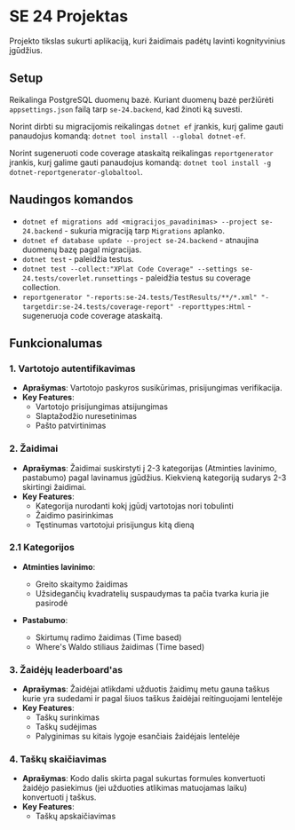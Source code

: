 # SE 24 Projektas

Projekto tikslas sukurti aplikaciją, kuri žaidimais padėtų lavinti kognityvinius įgūdžius.

## Setup

Reikalinga PostgreSQL duomenų bazė. Kuriant duomenų bazė peržiūrėti `appsettings.json` failą tarp `se-24.backend`, kad žinoti ką suvesti.

Norint dirbti su migracijomis reikalingas `dotnet ef` įrankis, kurį galime gauti panaudojus komandą: `dotnet tool install --global dotnet-ef`.

Norint sugeneruoti code coverage ataskaitą reikalingas `reportgenerator` įrankis, kurį galime gauti panaudojus komandą: `dotnet tool install -g dotnet-reportgenerator-globaltool`.

## Naudingos komandos

- `dotnet ef migrations add <migracijos_pavadinimas> --project se-24.backend` - sukuria migraciją tarp `Migrations` aplanko.
- `dotnet ef database update --project se-24.backend` - atnaujina duomenų bazę pagal migracijas.
- `dotnet test` - paleidžia testus.
- `dotnet test --collect:"XPlat Code Coverage" --settings se-24.tests/coverlet.runsettings` - paleidžia testus su coverage collection.
- `reportgenerator "-reports:se-24.tests/TestResults/**/*.xml" "-targetdir:se-24.tests/coverage-report" -reporttypes:Html` - sugeneruoja code coverage ataskaitą.

## Funkcionalumas

### 1. **Vartotojo autentifikavimas**
   - **Aprašymas**: Vartotojo paskyros susikūrimas, prisijungimas verifikacija.
   - **Key Features**:
     - Vartotojo prisijungimas atsijungimas
     - Slaptažodžio nuresetinimas
     - Pašto patvirtinimas


### 2. **Žaidimai**
   - **Aprašymas**: Žaidimai suskirstyti į 2-3 kategorijas (Atminties lavinimo, pastabumo) pagal lavinamus įgūdžius. Kiekvieną kategoriją sudarys 2-3 skirtingi žaidimai.
   - **Key Features**:
     - Kategorija nurodanti kokį įgūdį vartotojas nori tobulinti
     - Žaidimo pasirinkimas
     - Tęstinumas vartotojui prisijungus kitą dieną

### 2.1 **Kategorijos**
   - **Atminties lavinimo**:
     - Greito skaitymo žaidimas
     - Užsidegančių kvadratelių suspaudymas ta pačia tvarka kuria jie pasirodė
     
   - **Pastabumo**:
     - Skirtumų radimo žaidimas (Time based)
     - Where's Waldo stiliaus žaidimas (Time based)
     

### 3. **Žaidėjų leaderboard'as**
   - **Aprašymas**: Žaidėjai atlikdami užduotis žaidimų metu gauna taškus kurie yra sudedami ir pagal šiuos taškus žaidėjai reitinguojami lentelėje
   - **Key Features**:
     - Taškų surinkimas
     - Taškų sudėjimas
     - Palyginimas su kitais lygoje esančiais žaidėjais lentelėje

### 4. **Taškų skaičiavimas**
   - **Aprašymas**: Kodo dalis skirta pagal sukurtas formules konvertuoti žaidėjo pasiekimus (jei užduoties atlikimas matuojamas laiku) konvertuoti į taškus.
   - **Key Features**:
     - Taškų apskaičiavimas
